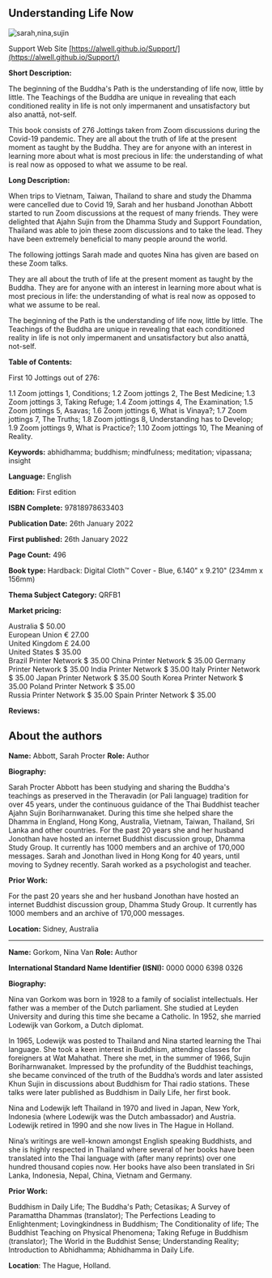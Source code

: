 ## Understanding Life Now

![sarah,nina,sujin](https://alwell.github.io/Book_details/Sarah,nina,sujin.jpeg)

 Support Web Site [https://alwell.github.io/Support/](https://alwell.github.io/Support/)

**Short Description:** 

The beginning of the Buddha's Path is the understanding of life now, little by little. The Teachings of the Buddha are unique in revealing that each conditioned reality in life is not only impermanent and unsatisfactory but also anattā, not-self.

This book consists of 276 Jottings taken from Zoom discussions during the Covid-19 pandemic. They are all about the truth of life at the present moment as taught by the Buddha. They are for anyone with an interest in learning more about what is most precious in life: the understanding of what is real now as opposed to what we assume to be real.

**Long Description:**

When trips to Vietnam, Taiwan, Thailand to share and study the Dhamma were cancelled due to Covid 19, Sarah and her husband Jonothan Abbott started to run Zoom discussions at the request of many friends. They were delighted that Ajahn Sujin from the Dhamma Study and Support Foundation, Thailand was able to join these zoom discussions and to take the lead. They have been extremely beneficial to many people around the world.

The following jottings Sarah made and quotes Nina has given are based on these Zoom talks.

They are all about the truth of life at the present moment as taught by the Buddha. They are for anyone with an interest in learning more about what is most precious in life: the understanding of what is real now as opposed to what we assume to be real.

The beginning of the Path is the understanding of life now, little by little. The Teachings of the Buddha are unique in revealing that each conditioned reality in life is not only impermanent and unsatisfactory but also anattā, not-self.


**Table of Contents:** 

First 10 Jottings out of 276:

1.1 Zoom jottings 1,
Conditions;
1.2 Zoom jottings 2, 
The Best Medicine; 
1.3 Zoom jottings 3, 
Taking Refuge; 
1.4 Zoom jottings 4,
The Examination;
1.5 Zoom jottings 5, 
Asavas; 
1.6 Zoom jottings 6, 
What is Vinaya?; 
1.7 Zoom jottings 7, 
The Truths; 
1.8 Zoom jottings 8,
Understanding has to Develop; 
1.9 Zoom jottings 9, 
What is Practice?; 
1.10 Zoom jottings 10, 
The Meaning of Reality.


**Keywords:** abhidhamma; buddhism; mindfulness; meditation; vipassana; insight

**Language:** English

**Edition:** First edition

**ISBN Complete:** 97818978633403

**Publication Date:** 26th January 2022

**First published:** 26th January 2022

**Page Count:** 496

**Book type:** Hardback: Digital Cloth™ Cover - Blue, 6.140" x 9.210" (234mm x 156mm)

**Thema Subject Category:** QRFB1

**Market pricing:**

Australia $ 50.00	
European Union € 27.00	
United Kingdom £ 24.00	
United States $ 35.00	
Brazil Printer Network $ 35.00
China Printer Network $ 35.00
Germany Printer Network $ 35.00
India Printer Network	$ 35.00
Italy Printer Network	$ 35.00
Japan Printer Network $ 35.00
South Korea Printer Network $ 35.00
Poland Printer Network $ 35.00	
Russia Printer Network $ 35.00
Spain Printer Network $ 35.00

**Reviews:**



## About the authors

**Name:** Abbott, Sarah Procter **Role:** Author

**Biography:**

Sarah Procter Abbott has been studying and sharing the Buddha's teachings as preserved in the Theravadin (or Pali language) tradition for over 45 years, under the continuous guidance of the Thai Buddhist teacher Ajahn Sujin Boriharnwanaket. During this time she helped share the Dhamma in England, Hong Kong, Australia, Vietnam, Taiwan, Thailand, Sri Lanka and other countries. For the past 20 years she and her husband Jonothan have hosted an internet Buddhist discussion group, Dhamma Study Group. It currently has 1000 members and an archive of 170,000 messages. Sarah and Jonothan lived in Hong Kong for 40 years, until moving to Sydney recently. Sarah worked as a psychologist and teacher.

**Prior Work:**

For the past 20 years she and her husband Jonothan have hosted an internet Buddhist discussion group, Dhamma Study Group. It currently has 1000 members and an archive of 170,000 messages.

**Location:** Sidney, Australia

---


**Name:** Gorkom, Nina Van 	**Role:** Author	

**International Standard Name Identifier (ISNI):** 0000 0000 6398 0326

**Biography:**

Nina van Gorkom was born in 1928 to a family of socialist intellectuals. Her father was a member of the Dutch parliament. She studied at Leyden University and during this time she became a Catholic. In 1952, she married Lodewijk van Gorkom, a Dutch diplomat.

In 1965, Lodewijk was posted to Thailand and Nina started learning the Thai language. She took a keen interest in Buddhism, attending classes for foreigners at Wat Mahathat. There she met, in the summer of 1966, Sujin Boriharnwanaket. Impressed by the profundity of the Buddhist teachings, she became convinced of the truth of the Buddha’s words and later assisted Khun Sujin in discussions about Buddhism for Thai radio stations. These talks were later published as Buddhism in Daily Life, her first book.

Nina and Lodewijk left Thailand in 1970 and lived in Japan, New York, Indonesia (where Lodewijk was the Dutch ambassador) and Austria. Lodewijk retired in 1990 and she now lives in The Hague in Holland.

Nina’s writings are well-known amongst English speaking Buddhists, and she is highly respected in Thailand where several of her books have been translated into the Thai language with (after many reprints) over one hundred thousand copies now. Her books have also been translated in Sri Lanka, Indonesia, Nepal, China, Vietnam and Germany. 
 
**Prior Work:**

Buddhism in Daily Life; The Buddha's Path; Cetasikas; A Survey of Paramattha Dhammas (translator); The Perfections Leading to Enlightenment; Lovingkindness in Buddhism; The Conditionality of life; The Buddhist Teaching on Physical Phenomena; Taking Refuge in Buddhism (translator); The World in the Buddhist Sense; Understanding Reality; Introduction to Abhidhamma; Abhidhamma in Daily Life.
 
**Location**: The Hague, Holland.
